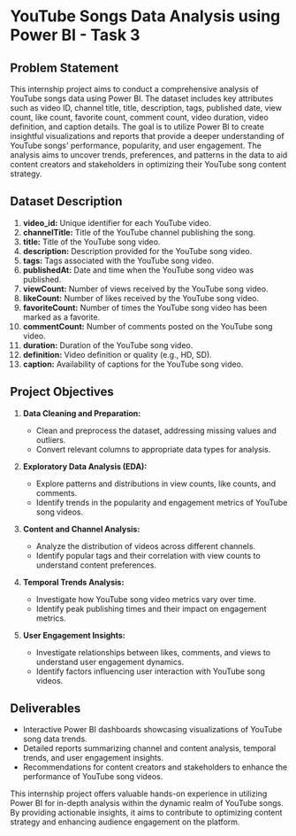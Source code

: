 # YouTube Songs Data Analysis using Power BI - Task 3

## Problem Statement
This internship project aims to conduct a comprehensive analysis of YouTube songs data using Power BI. The dataset includes key attributes such as video ID, channel title, title, description, tags, published date, view count, like count, favorite count, comment count, video duration, video definition, and caption details. The goal is to utilize Power BI to create insightful visualizations and reports that provide a deeper understanding of YouTube songs' performance, popularity, and user engagement. The analysis aims to uncover trends, preferences, and patterns in the data to aid content creators and stakeholders in optimizing their YouTube song content strategy.

## Dataset Description
1. **video_id:** Unique identifier for each YouTube video.
2. **channelTitle:** Title of the YouTube channel publishing the song.
3. **title:** Title of the YouTube song video.
4. **description:** Description provided for the YouTube song video.
5. **tags:** Tags associated with the YouTube song video.
6. **publishedAt:** Date and time when the YouTube song video was published.
7. **viewCount:** Number of views received by the YouTube song video.
8. **likeCount:** Number of likes received by the YouTube song video.
9. **favoriteCount:** Number of times the YouTube song video has been marked as a favorite.
10. **commentCount:** Number of comments posted on the YouTube song video.
11. **duration:** Duration of the YouTube song video.
12. **definition:** Video definition or quality (e.g., HD, SD).
13. **caption:** Availability of captions for the YouTube song video.

## Project Objectives
1. **Data Cleaning and Preparation:**
   - Clean and preprocess the dataset, addressing missing values and outliers.
   - Convert relevant columns to appropriate data types for analysis.

2. **Exploratory Data Analysis (EDA):**
   - Explore patterns and distributions in view counts, like counts, and comments.
   - Identify trends in the popularity and engagement metrics of YouTube song videos.

3. **Content and Channel Analysis:**
   - Analyze the distribution of videos across different channels.
   - Identify popular tags and their correlation with view counts to understand content preferences.

4. **Temporal Trends Analysis:**
   - Investigate how YouTube song video metrics vary over time.
   - Identify peak publishing times and their impact on engagement metrics.

5. **User Engagement Insights:**
   - Investigate relationships between likes, comments, and views to understand user engagement dynamics.
   - Identify factors influencing user interaction with YouTube song videos.

## Deliverables
- Interactive Power BI dashboards showcasing visualizations of YouTube song data trends.
- Detailed reports summarizing channel and content analysis, temporal trends, and user engagement insights.
- Recommendations for content creators and stakeholders to enhance the performance of YouTube song videos.

This internship project offers valuable hands-on experience in utilizing Power BI for in-depth analysis within the dynamic realm of YouTube songs. By providing actionable insights, it aims to contribute to optimizing content strategy and enhancing audience engagement on the platform.
